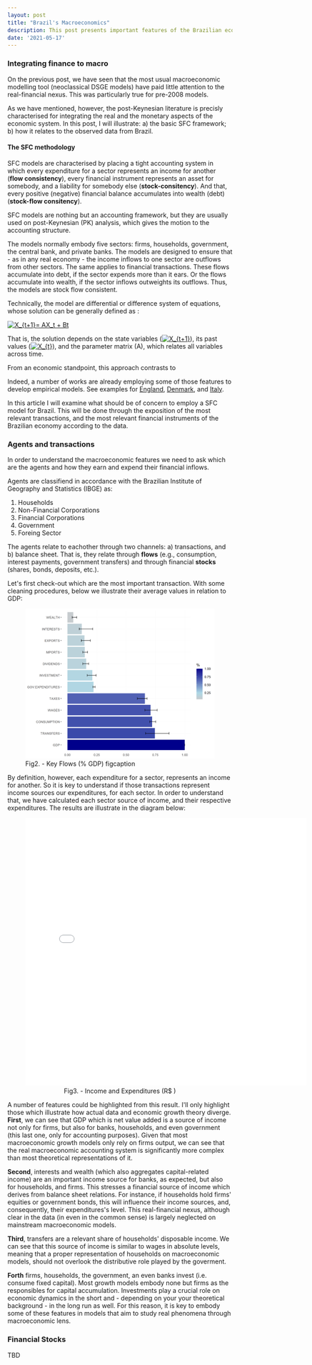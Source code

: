 ```yaml
---
layout: post
title: "Brazil's Macroeconomics"
description: This post presents important features of the Brazilian economy macroeconomic system.
date: '2021-05-17'
---
```



### Integrating finance to macro

On the previous post, we have seen that the most usual macroeconomic modelling tool (neoclassical DSGE models) have paid little attention to the real-financial nexus. This was particularly true for pre-2008 models. 

As we have mentioned, however, the post-Keynesian literature is precisly characterised for integrating the real and the monetary aspects of the economic system. In this post, I will illustrate: a) the basic SFC framework; b) how it relates to the observed data from Brazil.




#### The SFC methodology

SFC models are characterised by placing a tight accounting system in which every expenditure for a sector represents an income for another (**flow consistency**),  every financial instrument represents an asset for somebody, and a liability for somebody else (**stock-consitency**). And that, every positive (negative) financial balance accumulates into wealth (debt) (**stock-flow consitency**).

SFC models are nothing but an accounting framework, but they are usually used on post-Keynesian (PK) analysis, which gives the motion to the accounting structure.

The models normally embody five sectors: firms, households, government, the
central bank, and private banks. The models are designed to ensure that - as in any real economy - the income inflows to one sector are outflows from other sectors. The same applies to financial transactions. These flows accumulate into debt, if the sector expends more than it ears. Or the flows accumulate into wealth, if the sector inflows outweights its outflows. Thus, the models are stock flow consistent.

Technically, the model are differential or difference system of equations, whose solution can be generally defined as :

<a href="https://www.codecogs.com/eqnedit.php?latex=X_{t&plus;1}=&space;AX_t&space;&plus;&space;Bt" target="_blank"><img src="https://latex.codecogs.com/gif.latex?X_{t&plus;1}=&space;AX_t&space;&plus;&space;Bt" title="X_{t+1}= AX_t + Bt" /></a>


That is, the solution depends on the state variables (<a href="https://www.codecogs.com/eqnedit.php?latex=X_{t&plus;1}" target="_blank"><img src="https://latex.codecogs.com/gif.latex?X_{t&plus;1}" title="X_{t+1}" /></a>), its past values (<a href="https://www.codecogs.com/eqnedit.php?latex=X_{t&plus;1}" target="_blank"><img src="https://latex.codecogs.com/gif.latex?X_{t;1}" title="X_{t}" /></a>), and the parameter matrix (A), which relates all variables across time.

From an economic standpoint, this approach contrasts to 


Indeed, a number of works are already employing some of those features to develop empirical models. See examples for [England](https://www.bankofengland.co.uk/-/media/boe/files/working-paper/2016/a-dynamic-model-of-financial-balances-for-the-uk.pdf), [Denmark](http://www.levyinstitute.org/publications/an-empirical-stock-flow-consistent-macroeconomic-model-for-denmark), and [Italy](http://www.levyinstitute.org/publications/a-stock-flow-consistent-quarterly-model-of-the-italian-economy).


In this article I will examine what should be of concern to employ a SFC model for Brazil. This will be done through the exposition of the most relevant transactions, and the most relevant financial instruments of the Brazilian economy according to the data.




### Agents and transactions

In order to understand the macroeconomic features we need to ask which are the agents and how they earn and expend their financial inflows.

Agents are classifiend in accordance with the Brazilian Institute of Geography and Statistics (IBGE) as:

1. Households
2. Non-Financial Corporations
3. Financial Corporations
4. Government
5. Foreing Sector


The agents relate to eachother through two channels: a) transactions, and b) balance sheet. That is, they relate through **flows** (e.g., consumption, interest payments, government transfers) and through financial **stocks** (shares, bonds, deposits, etc.).  

Let's first check-out which are the most important transaction. With some cleaning procedures, below we illustrate their average values in relation to GDP: 


<figure>
	 <img src="/assets/img/flows.jpg" alt="" style="width:600px;" />
	<figcaption>Fig2. - Key Flows (% GDP) figcaption</figcaption>
</figure>



By definition, however, each expenditure for a sector, represents an income for another. So it is key to understand if those transactions represent income sources our expenditures, for each sector. In order to understand that, we have calculated each sector source of income, and their respective expenditures. The results are illustrate in the diagram below:


<body>
    <div align="center">
<figure>
<iframe src="/assets/img/sanks.html" frameborder="0" height="600" width="630" display:block></iframe>
	<figcaption>Fig3. - Income and Expenditures (R$ )  </figcaption>
</figure>
    </div>
</body>



A number of features could be highlighted from this result. I'll only highlight those which illustrate how actual data and economic growth theory diverge. **First**, we can see that GDP which is net value added is a source of income not only for firms, but also for banks, households, and even government (this last one, only for accounting purposes). Given that most macroeconomic growth models only rely on firms output, we can see that the real macroeconomic accounting system is significantly more complex than most theoretical representations of it. 

**Second**, interests and wealth (which also aggregates capital-related income) are an important income source for banks, as expected, but also for households, and firms. This stresses a financial source of income which derives from balance sheet relations. For instance, if households hold firms' equities or government bonds, this will influence their income sources, and, consequently, their expenditures's level. This real-financial nexus, although clear in the data (in even in the common sense) is largely neglected on mainstream macroeconomic models.

**Third**, transfers are a relevant share of households' disposable income. We can see that this source of income is similar to wages in absolute levels, meaning that a proper representation of households on macroeconomic models, should not overlook the distributive role played by the goverment. 

**Forth** firms, households, the government, an even banks invest (i.e. consume fixed capital). Most growth models embody none but firms as the responsibles for capital accumulation. Investments play a crucial role on economic dynamics in the short and - depending on your your theoretical background - in the long run as well. For this reason, it is key to embody some of these features in models that aim to study real phenomena through macroeconomic lens. 






### Financial Stocks

TBD
